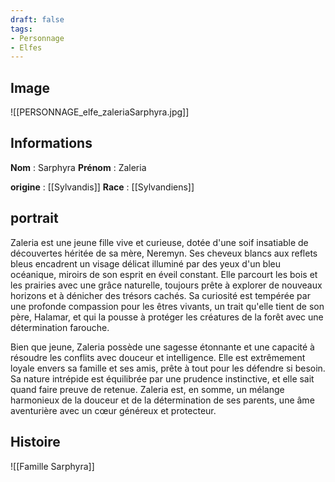 ```yaml
---
draft: false
tags:
- Personnage
- Elfes
---
```


## Image

![[PERSONNAGE_elfe_zaleriaSarphyra.jpg]]

## Informations
**Nom** : Sarphyra
**Prénom** : Zaleria

**origine** : [[Sylvandis]]
**Race** : [[Sylvandiens]]

## portrait

Zaleria est une jeune fille vive et curieuse, dotée d'une soif insatiable de découvertes héritée de sa mère, Neremyn. Ses cheveux blancs aux reflets bleus encadrent un visage délicat illuminé par des yeux d'un bleu océanique, miroirs de son esprit en éveil constant. Elle parcourt les bois et les prairies avec une grâce naturelle, toujours prête à explorer de nouveaux horizons et à dénicher des trésors cachés. Sa curiosité est tempérée par une profonde compassion pour les êtres vivants, un trait qu'elle tient de son père, Halamar, et qui la pousse à protéger les créatures de la forêt avec une détermination farouche. 

Bien que jeune, Zaleria possède une sagesse étonnante et une capacité à résoudre les conflits avec douceur et intelligence. Elle est extrêmement loyale envers sa famille et ses amis, prête à tout pour les défendre si besoin. Sa nature intrépide est équilibrée par une prudence instinctive, et elle sait quand faire preuve de retenue. Zaleria est, en somme, un mélange harmonieux de la douceur et de la détermination de ses parents, une âme aventurière avec un cœur généreux et protecteur.

## Histoire

![[Famille Sarphyra]]
